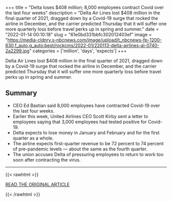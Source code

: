 +++
title = "Delta loses $408 million; 8,000 employees contract Covid over the last four weeks"
description = "Delta Air Lines lost $408 million in the final quarter of 2021, dragged down by a Covid-19 surge that rocked the airline in December, and the carrier predicted Thursday that it will suffer one more quarterly loss before travel perks up in spring and summer."
date = "2022-01-14 00:10:18"
slug = "61e0bd331bbfc302012403ef"
image = "https://media-cldnry.s-nbcnews.com/image/upload/t_nbcnews-fp-1200-630,f_auto,q_auto:best/rockcms/2022-01/220113-delta-airlines-al-0740-2a2299.jpg"
categories = ['million', 'days', 'expects']
+++

Delta Air Lines lost $408 million in the final quarter of 2021, dragged down by a Covid-19 surge that rocked the airline in December, and the carrier predicted Thursday that it will suffer one more quarterly loss before travel perks up in spring and summer.

## Summary

- CEO Ed Bastian said 8,000 employees have contracted Covid-19 over the last four weeks.
- Earlier this week, United Airlines CEO Scott Kirby sent a letter to employees saying that 3,000 employees had tested positive for Covid-19.
- Delta expects to lose money in January and February and for the first quarter as a whole.
- The airline expects first-quarter revenue to be 72 percent to 74 percent of pre-pandemic levels — about the same as the fourth quarter.
- The union accuses Delta of pressuring employees to return to work too soon after contracting the virus.

---

{{< rawhtml >}}
  <p class="article-category">
    <a target="_blank" href="https://www.nbcnews.com/news/us-news/delta-loses-408-million-8000-employees-contract-covid-last-four-weeks-rcna12059">READ THE ORIGINAL ARTICLE</a>
  </p>
{{< /rawhtml >}}
